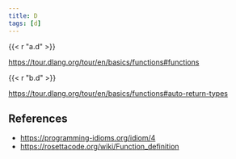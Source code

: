 ```yaml
---
title: D
tags: [d]
---
```


{{< r "a.d" >}}

<https://tour.dlang.org/tour/en/basics/functions#functions>

{{< r "b.d" >}}

<https://tour.dlang.org/tour/en/basics/functions#auto-return-types>

## References

- <https://programming-idioms.org/idiom/4>
- <https://rosettacode.org/wiki/Function_definition>
